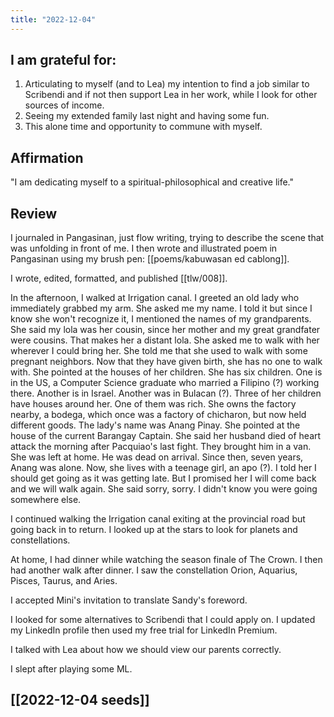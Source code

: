 ```yaml
---
title: "2022-12-04"
---
```

## I am grateful for:
1. Articulating to myself (and to Lea) my intention to find a job similar to Scribendi and if not then support Lea in her work, while I look for other sources of income.
2. Seeing my extended family last night and having some fun.
3. This alone time and opportunity to commune with myself.

## Affirmation

"I am dedicating myself to a spiritual-philosophical and creative life."

## Review

I journaled in Pangasinan, just flow writing, trying to describe the scene that was unfolding in front of me. I then wrote and illustrated poem in Pangasinan using my brush pen: [[poems/kabuwasan ed cablong]].

I wrote, edited, formatted, and published [[tlw/008]].

In the afternoon, I walked at Irrigation canal. I greeted an old lady who immediately grabbed my arm. She asked me my name. I told it but since I know she won't recognize it, I mentioned the names of my grandparents. She said my lola was her cousin, since her mother and my great grandfater were cousins. That makes her a distant lola. She asked me to walk with her wherever I could bring her. She told me that she used to walk with some pregnant neighbors. Now that they have given birth, she has no one to walk with. She pointed at the houses of her children. She has six children. One is in the US, a Computer Science graduate who married a Filipino (?) working there. Another is in Israel. Another was in Bulacan (?). Three of her children have houses around her. One of them was rich. She owns the factory nearby, a bodega, which once was a factory of chicharon, but now held different goods. The lady's name was Anang Pinay. She pointed at the house of the current Barangay Captain. She said her husband died of heart attack the morning after Pacquiao's last fight. They brought him in a van. She was left at home. He was dead on arrival. Since then, seven years, Anang was alone. Now, she lives with a teenage girl, an apo (?). I told her I should get going as it was getting late. But I promised her I will come back and we will walk again. She said sorry, sorry. I didn't know you were going somewhere else.

I continued walking the Irrigation canal exiting at the provincial road but going back in to return. I looked up at the stars to look for planets and constellations.

At home, I had dinner while watching the season finale of The Crown. I then had another walk after dinner. I saw the constellation Orion, Aquarius, Pisces, Taurus, and Aries.

I accepted Mini's invitation to translate Sandy's foreword.

I looked for some alternatives to Scribendi that I could apply on. I updated my LinkedIn profile then used my free trial for LinkedIn Premium.

I talked with Lea about how we should view our parents correctly.

I slept after playing some ML.

## [[2022-12-04 seeds]]

